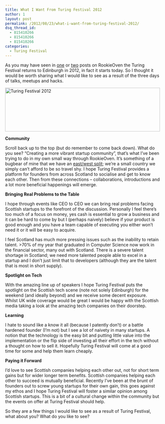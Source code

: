 ```yaml
---
title: What I Want From Turing Festival 2012
author: 1
layout: post
permalink: /2012/08/23/what-i-want-from-turing-festival-2012/
dsq_thread_id:
  - 815410266
  - 815410266
  - 815410266
categories:
  - Turing Festival
---
```

As you may have seen in [one][1] or [two][2] posts on RookieOven the Turing Festival returns to Edinburgh in 2012, in fact it starts today. So I thought it would be worth sharing what I would like to see as a result of the three days of talks, meetups and hacks.

[<img class="aligncenter size-full wp-image-945" title="Turing-Festival-2012" src="http://rookieoven.com/wp-content/uploads/2012/08/Turing-Festival-2012.png" alt="Turing Festival 2012" width="504" height="142" />][3]

**Community**

Scroll back up to the top (but do remember to come back down). What do you see? &#8220;Creating a more vibrant startup community&#8221;, that&#8217;s what I&#8217;ve been trying to do in my own small way through RookieOven. It&#8217;s something of a bugbear of mine that we have an [east/west split][4]; we&#8217;re a small country we simply can&#8217;t afford to be so travel shy. I hope Turing Festival provides a platform for founders from across Scotland to socialise and get to know each other. Then from these connections &#8211; collaborations, introductions and a lot more beneficial happenings will emerge.

**Bringing Real Problems to the Table**

I hope through events like CEO to CEO we can bring real problems facing Scottish startups to the forefront of the discussion. Personally I feel there&#8217;s too much of a focus on money, yes cash is essential to grow a business and it can be hard to come by but I (perhaps naively) believe if your product is good enough and you have a team capable of executing you either won&#8217;t need it or it will be easy to acquire.

I feel Scotland has much more pressing issues such as the inability to retain talent. >70% of my year that graduated in Computer Science now work in the financial sector, many out with Scotland. There is a severe talent shortage in Scotland; we need more talented people able to excel in a startup and I don&#8217;t just limit that to developers (although they are the talent that is most in short supply).

**Spotlight on Tech**

With the amazing line up of speakers I hope Turing Festival puts the spotlight on the Scottish tech scene (note not solely Edinburgh) for the weekend (and ideally beyond) and we receive some decent exposure. Whilst UK wide coverage would be great I would be happy with the Scottish media taking a look at the amazing tech companies on their doorstep.

**Learning**

I hate to sound like a know it all (because I patently don&#8217;t) or a battle hardened founder (I&#8217;m not) but I see a lot of naivety in many startups. A notion that the technology is the easy bit and putting little value into the implementation or the flip side of investing all their effort in the tech without a thought on how to sell it. Hopefully Turing Festival will come at a good time for some and help them learn cheaply.

**Paying it Forward**

I&#8217;d love to see Scottish companies helping each other out, not for short term gains but for wider longer term benefits. Scottish companies helping each other to succeed is mutually beneficial. Recently I&#8217;ve been at the brunt of founders out to screw young startups for their own gain, this goes against my ethos and I hope Turing Festival will foster a similar opinion among Scottish startups. This is a bit of a cultural change within the community but the events on offer at Turing Festival should help.

So they are a few things I would like to see as a result of Turing Festival, what about you? What do you like to see?

 [1]: http://rookieoven.com/2012/07/23/host-a-guest-for-the-turing-festival/ "Host a Guest for the Turing Festival"
 [2]: http://rookieoven.com/2012/08/15/turing-festival-essential-events/ "Turing Festival: Essential Events"
 [3]: http://rookieoven.com/wp-content/uploads/2012/08/Turing-Festival-2012.png
 [4]: http://rookieoven.com/2011/06/28/glad-people-care-to-debate/ "Glad People Care to Debate"
